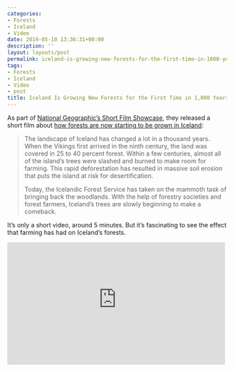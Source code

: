 ```yaml
---
categories:
- Forests
- Iceland
- Video
date: 2019-05-10 13:36:31+00:00
description: ''
layout: layouts/post
permalink: iceland-is-growing-new-forests-for-the-first-time-in-1000-years/
tags:
- Forests
- Iceland
- Video
- post
title: Iceland Is Growing New Forests for the First Time in 1,000 Years
---
```


<p>As part of <a href="https://www.nationalgeographic.com/video/shorts/">National Geographic&#8217;s Short Film Showcase</a>, they released a short film about <a href="https://www.nationalgeographic.com/video/shorts/1130389571947/">how forests are now starting to be grown in Iceland</a>:</p>
<blockquote><p>The landscape of Iceland has changed a lot in a thousand years. When the Vikings first arrived in the ninth century, the land was covered in 25 to 40 percent forest. Within a few centuries, almost all of the island’s trees were slashed and burned to make room for farming. This rapid deforestation has resulted in massive soil erosion that puts the island at risk for desertification.</p>
<p>Today, the Icelandic Forest Service has taken on the mammoth task of bringing back the woodlands. With the help of forestry societies and forest farmers, Iceland’s trees are slowly beginning to make a comeback.</p></blockquote>
<p>It&#8217;s only a short video, around 5 minutes. But it&#8217;s fascinating to see the effect that farming has had on Iceland&#8217;s forests.</p>
<p><iframe title="Iceland Is Growing New Forests for the First Time in 1,000 Years | Short Film Showcase" width="500" height="281" src="https://www.youtube-nocookie.com/embed/pnRNdbqXu1I?feature=oembed" frameborder="0" allow="accelerometer; autoplay; clipboard-write; encrypted-media; gyroscope; picture-in-picture" allowfullscreen></iframe></p>